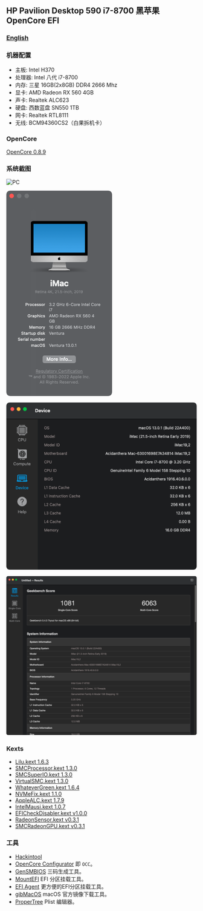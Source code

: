 ## HP Pavilion Desktop 590 i7-8700 黑苹果 OpenCore EFI


### [English](README.md)


### 机器配置

- 主板: Intel H370
- 处理器: Intel 八代 i7-8700
- 内存: 三星 16GB(2x8GB) DDR4 2666 Mhz
- 显卡: AMD Radeon RX 560 4GB
- 声卡: Realtek ALC623
- 硬盘: 西数蓝盘 SN550 1TB
- 网卡: Realtek RTL8111
- 无线: BCM94360CS2（白果拆机卡）


### OpenCore

[OpenCore 0.8.9](https://github.com/acidanthera/OpenCorePkg)


### 系统截图

![PC](https://support.hp.com/doc-images/5/c05992200.jpg)

![macOS Ventura](Screenshot/about.png)

![Info](Screenshot/info.png)

![Geekbench 5](Screenshot/geekbench5.png)


### Kexts

- [Lilu.kext 1.6.3](https://github.com/acidanthera/Lilu)
- [SMCProcessor.kext 1.3.0](https://github.com/acidanthera/VirtualSMC)
- [SMCSuperIO.kext 1.3.0](https://github.com/acidanthera/VirtualSMC)
- [VirtualSMC.kext 1.3.0](https://github.com/acidanthera/VirtualSMC)
- [WhateverGreen.kext 1.6.4](https://github.com/acidanthera/WhateverGreen)
- [NVMeFix.kext 1.1.0](https://github.com/acidanthera/NVMeFix)
- [AppleALC.kext 1.7.9](https://github.com/acidanthera/AppleALC)
- [IntelMausi.kext 1.0.7](https://github.com/acidanthera/IntelMausi)
- [EFICheckDisabler.kext v1.0.0](https://github.com/w19996/EFICheckDisabler)
- [RadeonSensor.kext v0.3.1](https://github.com/aluveitie/RadeonSensor)
- [SMCRadeonGPU.kext v0.3.1](https://github.com/aluveitie/RadeonSensor)


### 工具

- [Hackintool](https://github.com/headkaze/Hackintool) 
- [OpenCore Configurator](https://mackie100projects.altervista.org/opencore-configurator/) 即 `OCC`。
- [GenSMBIOS](https://github.com/corpnewt/GenSMBIOS) 三码生成工具。
- [MountEFI](https://github.com/corpnewt/MountEFI) EFI 分区挂载工具。
- [EFI Agent](https://github.com/headkaze/EFI-Agent) 更方便的EFI分区挂载工具。
- [gibMacOS](https://github.com/corpnewt/gibMacOS) macOS 官方镜像下载工具。
- [ProperTree](https://github.com/corpnewt/ProperTree) Plist 编辑器。
